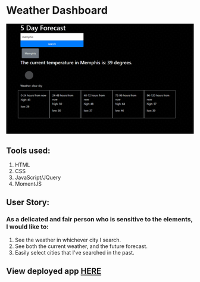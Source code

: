 # Weather Dashboard

![](./wdDemo.gif)

## Tools used:
1. HTML 
2. CSS
3. JavaScript/JQuery
4. MomentJS

## User Story: 
### As a delicated and fair person who is sensitive to the elements, I would like to: 
1. See the weather in whichever city I search.
2. See both the current weather, and the future forecast.
3. Easily select cities that I've searched in the past.

## View deployed app [HERE](https://nich-o-las.github.io/weatherDashboard/)
